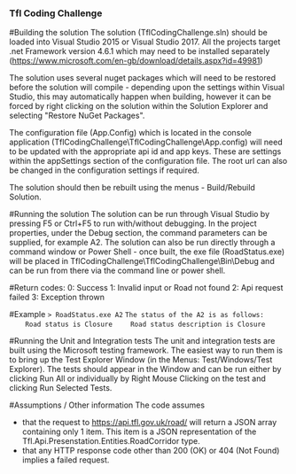 ### Tfl Coding Challenge

#Building the solution
The solution (TflCodingChallenge.sln) should be loaded into Visual Studio 2015 or Visual Studio 2017. All the projects target .net Framework version 4.6.1 which may need to be installed separately (https://www.microsoft.com/en-gb/download/details.aspx?id=49981)

The solution uses several nuget packages which will need to be restored before the solution will compile - depending upon the settings within Visual Studio, this may automatically happen when building, however it can be forced by right clicking on the solution within the Solution Explorer and selecting "Restore NuGet Packages".

The configuration file (App.Config) which is located in the console application (TflCodingChallenge\TflCodingChallenge\App.config) will need to be updated with the appropriate api id and app keys. These are settings within the appSettings section of the configuration file. The root url can also be changed in the configuration settings if required.

The solution should then be rebuilt using the menus - Build/Rebuild Solution.

#Running the solution
The solution can be run through Visual Studio by pressing F5 or Ctrl+F5 to run with/without debugging. In the project properties, under the Debug section, the command parameters can be supplied, for example A2.
The solution can also be run directly through a command window or Power Shell - once built, the exe file (RoadStatus.exe) will be placed in TflCodingChallenge\TflCodingChallenge\Bin\Debug and can be run from there via the command line or power shell.

#Return codes:
0: Success
1: Invalid input or Road not found
2: Api request failed
3: Exception thrown

#Example
`> RoadStatus.exe A2`
`The status of the A2 is as follows:`	
`    Road status is Closure`
`    Road status description is Closure`	

#Running the Unit and Integration tests
The unit and integration tests are built using the Microsoft testing framework. The easiest way to run them is to bring up the Test Explorer Window (in the Menus: Test/Windows/Test Explorer). The tests should appear in the Window and can be run either by clicking Run All or individually by Right Mouse Clicking on the test and clicking Run Selected Tests.

#Assumptions / Other information
The code assumes 
- that the request to https://api.tfl.gov.uk/road/<roadname> will return a JSON array containing only 1 item. This item is a JSON representation of the Tfl.Api.Presenstation.Entities.RoadCorridor type.
- that any HTTP response code other than 200 (OK) or 404 (Not Found) implies a failed request.